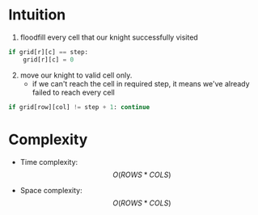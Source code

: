 # Intuition
1. floodfill every cell that our knight successfully visited
```py
if grid[r][c] == step:
    grid[r][c] = 0
```

2. move our knight to valid cell only.
    - if we can't reach the cell in required step, it means we've already failed to reach every cell

```py
if grid[row][col] != step + 1: continue
```

# Complexity
- Time complexity:
$$O(ROWS * COLS)$$

- Space complexity:
$$O(ROWS * COLS)$$
